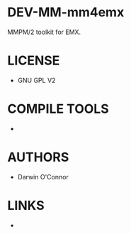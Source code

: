 DEV-MM-mm4emx
=============

MMPM/2 toolkit for EMX.


LICENSE
===============
* GNU GPL V2

COMPILE TOOLS
===============
* 

AUTHORS
===============
* Darwin O'Connor

LINKS
===============
* 
